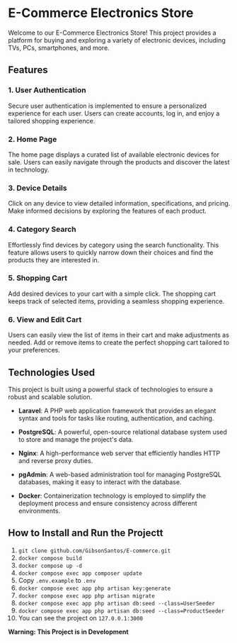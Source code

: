 # E-Commerce Electronics Store

Welcome to our E-Commerce Electronics Store! This project provides a platform for buying and exploring a variety of electronic devices, including TVs, PCs, smartphones, and more.

## Features

### 1. User Authentication

Secure user authentication is implemented to ensure a personalized experience for each user. Users can create accounts, log in, and enjoy a tailored shopping experience.

### 2. Home Page

The home page displays a curated list of available electronic devices for sale. Users can easily navigate through the products and discover the latest in technology.

### 3. Device Details

Click on any device to view detailed information, specifications, and pricing. Make informed decisions by exploring the features of each product.

### 4. Category Search

Effortlessly find devices by category using the search functionality. This feature allows users to quickly narrow down their choices and find the products they are interested in.

### 5. Shopping Cart

Add desired devices to your cart with a simple click. The shopping cart keeps track of selected items, providing a seamless shopping experience.

### 6. View and Edit Cart

Users can easily view the list of items in their cart and make adjustments as needed. Add or remove items to create the perfect shopping cart tailored to your preferences.

## Technologies Used

This project is built using a powerful stack of technologies to ensure a robust and scalable solution.

- **Laravel**: A PHP web application framework that provides an elegant syntax and tools for tasks like routing, authentication, and caching.

- **PostgreSQL**: A powerful, open-source relational database system used to store and manage the project's data.

- **Nginx**: A high-performance web server that efficiently handles HTTP and reverse proxy duties.

- **pgAdmin**: A web-based administration tool for managing PostgreSQL databases, making it easy to interact with the database.

- **Docker**: Containerization technology is employed to simplify the deployment process and ensure consistency across different environments.

## How to Install and Run the Projectt

1. ``` git clone github.com/GibsonSantos/E-commerce.git ```
2. ```docker compose build```
3. ```docker compose up -d```
4. ``` docker compose exec app composer update  ```
5. Copy ```.env.example``` to ```.env```
6. ``` docker compose exec app php artisan key:generate  ```
7. ``` docker compose exec app php artisan migrate  ```
8. ``` docker compose exec app php artisan db:seed --class=UserSeeder  ```
9. ``` docker compose exec app php artisan db:seed --class=ProductSeeder  ```
10. You can see the project on ```127.0.0.1:3000```

**Warning: This Project is in Development**
